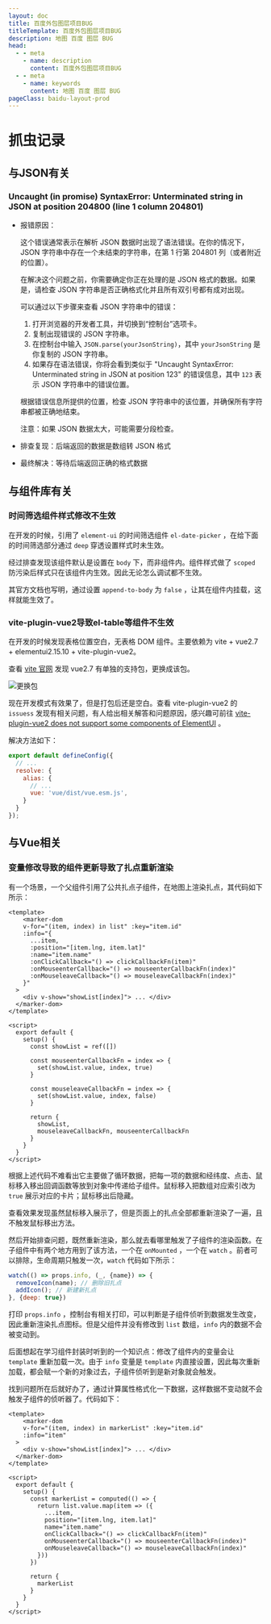 ```yaml
---
layout: doc
title: 百度外包图层项目BUG
titleTemplate: 百度外包图层项目BUG
description: 地图 百度 图层 BUG
head:
  - - meta
    - name: description
      content: 百度外包图层项目BUG
  - - meta
    - name: keywords
      content: 地图 百度 图层 BUG
pageClass: baidu-layout-prod
---
```


# 抓虫记录

## 与JSON有关

### Uncaught (in promise) SyntaxError: Unterminated string in JSON at position 204800 (line 1 column 204801)

- 报错原因：

  这个错误通常表示在解析 JSON 数据时出现了语法错误。在你的情况下，JSON 字符串中存在一个未结束的字符串，在第 1 行第 204801 列（或者附近的位置）。

  在解决这个问题之前，你需要确定你正在处理的是 JSON 格式的数据。如果是，请检查 JSON 字符串是否正确格式化并且所有双引号都有成对出现。

  可以通过以下步骤来查看 JSON 字符串中的错误：

  1. 打开浏览器的开发者工具，并切换到“控制台”选项卡。
  2. 复制出现错误的 JSON 字符串。
  3. 在控制台中输入 `JSON.parse(yourJsonString)`，其中 `yourJsonString` 是你复制的 JSON 字符串。
  4. 如果存在语法错误，你将会看到类似于 "Uncaught SyntaxError: Unterminated string in JSON at position 123" 的错误信息，其中 `123` 表示 JSON 字符串中的错误位置。

  根据错误信息所提供的位置，检查 JSON 字符串中的该位置，并确保所有字符串都被正确地结束。

  注意：如果 JSON 数据太大，可能需要分段检查。

- 排查复现：后端返回的数据是数组转 JSON 格式

- 最终解决：等待后端返回正确的格式数据

## 与组件库有关

### 时间筛选组件样式修改不生效

在开发的时候，引用了 `element-ui` 的时间筛选组件 `el-date-picker` ，在给下面的时间筛选部分通过 `deep` 穿透设置样式时未生效。

经过排查发现该组件默认是设置在 `body` 下，而非组件内。组件样式做了 `scoped` 防污染后样式只在该组件内生效。因此无论怎么调试都不生效。

其官方文档也写明，通过设置 `append-to-body` 为 `false` ，让其在组件内挂载，这样就能生效了。

### vite-plugin-vue2导致el-table等组件不生效
在开发的时候发现表格位置空白，无表格 DOM 组件。主要依赖为 vite + vue2.7 + elementui2.15.10 + vite-plugin-vue2。

查看 [vite 官网](https://cn.vitejs.dev/guide/features#vue) 发现 vue2.7 有单独的支持包，更换成该包。

![更换包](https://pic.imgdb.cn/item/670a1b93d29ded1a8c8848fe.png)

现在开发模式有效果了，但是打包后还是空白。查看 vite-plugin-vue2 的 `issuess` 发现有相关问题，有人给出相关解答和问题原因，感兴趣可前往 [vite-plugin-vue2 does not support some components of ElementUI](https://github.com/vitejs/vite-plugin-vue2/issues/16) 。

解决方法如下：
```js
export default defineConfig({
  // ...
  resolve: {
    alias: {
      // ...
      vue: 'vue/dist/vue.esm.js',
    }
  }
});
```

## 与Vue相关

### 变量修改导致的组件更新导致了扎点重新渲染

有一个场景，一个父组件引用了公共扎点子组件，在地图上渲染扎点，其代码如下所示：

```vue
<template>
	<marker-dom
    v-for="(item, index) in list" :key="item.id"
    :info="{
      ...item,
      :position="[item.lng, item.lat]"
      :name="item.name"
      :onClickCallback="() => clickCallbackFn(item)"
      :onMouseenterCallback="() => mouseenterCallbackFn(index)"
      :onMouseleaveCallback="() => mouseleaveCallbackFn(index)"
    }"
  >
    <div v-show="showList[index]"> ... </div>
  </marker-dom>
</template>
  
<script>
  export default {
    setup() {
      const showList = ref([])
      
      const mouseenterCallbackFn = index => {
        set(showList.value, index, true)
      }
      
      const mouseleaveCallbackFn = index => {
        set(showList.value, index, false)
      }
      
      return {
        showList,
        mouseleaveCallbackFn, mouseenterCallbackFn
      }
    }
  }
</script>
```

根据上述代码不难看出它主要做了循环数据，把每一项的数据和经纬度、点击、鼠标移入移出回调函数等放到对象中传递给子组件。鼠标移入把数组对应索引改为 `true` 展示对应的卡片；鼠标移出后隐藏。

查看效果发现虽然鼠标移入展示了，但是页面上的扎点全部都重新渲染了一遍，且不触发鼠标移出方法。

然后开始排查问题，既然重新渲染，那么就去看哪里触发了子组件的渲染函数。在子组件中有两个地方用到了该方法，一个在 `onMounted` ，一个在 `watch` 。前者可以排除，生命周期只触发一次，`watch` 代码如下所示：

```js
watch(() => props.info, (_, {name}) => {
  removeIcon(name); // 删除旧扎点
  addIcon(); // 新建新扎点
}, {deep: true})
```

打印 `props.info` ，控制台有相关打印，可以判断是子组件侦听到数据发生改变，因此重新渲染扎点图标。但是父组件并没有修改到 `list` 数组，`info` 内的数据不会被变动到。

后面想起在学习组件封装时听到的一个知识点：修改了组件内的变量会让 `template` 重新加载一次。由于 `info` 变量是 `template` 内直接设置，因此每次重新加载，都会赋一个新的对象过去，子组件侦听到是新对象就会触发。

找到问题所在后就好办了，通过计算属性格式化一下数据，这样数据不变动就不会触发子组件的侦听器了。代码如下：

```vue
<template>
	<marker-dom
    v-for="(item, index) in markerList" :key="item.id"
    :info="item"
  >
    <div v-show="showList[index]"> ... </div>
  </marker-dom>
</template>

<script>
  export default {
    setup() {
      const markerList = computed(() => {
        return list.value.map(item => ({
          ...item,
          position="[item.lng, item.lat]"
          name="item.name"
          onClickCallback="() => clickCallbackFn(item)"
          onMouseenterCallback="() => mouseenterCallbackFn(index)"
          onMouseleaveCallback="() => mouseleaveCallbackFn(index)"
        }))
      })

      return {
        markerList
      }
    }
  }
</script>
```

